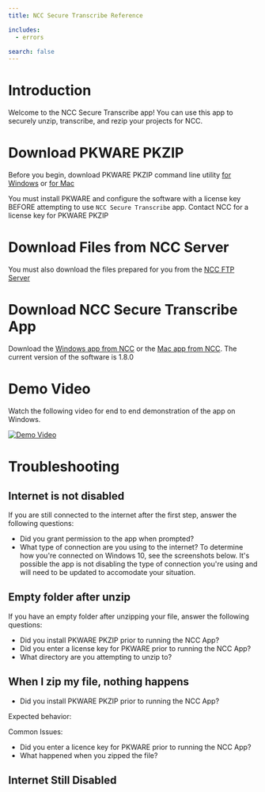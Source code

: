 ```yaml
---
title: NCC Secure Transcribe Reference

includes:
  - errors

search: false
---
```


# Introduction

Welcome to the NCC Secure Transcribe app! You can use this app to
securely unzip, transcribe, and rezip your projects for NCC.

# Download PKWARE PKZIP


Before you begin, download PKWARE PKZIP command line utility [for Windows](https://s3.amazonaws.com/ncc-secure-zip/szc144028w64en.exe) or [for Mac]()

<aside class="notice">
You must install PKWARE and configure the software with a license key BEFORE attempting to use <code>NCC Secure Transcribe</code> app. Contact NCC for a license key for PKWARE PKZIP
</aside>


# Download Files from NCC Server


You must also download the files prepared for you from the [NCC
FTP Server](https://files.nccsite.com/WebInterface/login.html)


# Download NCC Secure Transcribe App


Download the [Windows app from NCC](https://s3.amazonaws.com/ncc-secure-zip/NCC-SECUREZIP+Setup+1.6.0.exe) or the [Mac app from NCC](https://s3.amazonaws.com/ncc-secure-zip/NCC-SECUREZIP-1.3.0.dmg). The current version of the software is 1.8.0


# Demo Video


Watch the following video for end to end demonstration of the app on
Windows.


[![Demo Video](https://s3.amazonaws.com/ncc-secure-zip/ncc-screencap.png)](https://www.youtube.com/watch?v=AkyCN1auJc0&feature=youtu.be "NCC Secure Transcribe App Demo Video")


# Troubleshooting


## Internet is not disabled


If you are still connected to the internet after the first step, answer the following questions:


- Did you grant permission to the app when prompted?
- What type of connection are you using to the internet? To determine
  how you're connected on Windows 10, see the screenshots below. It's
possible the app is not disabling the type of connection you're using
and will need to be updated to accomodate your situation.


## Empty folder after unzip


If you have an empty folder after unzipping your file, answer the
following questions:


- Did you install PKWARE PKZIP prior to running the NCC App?
- Did you enter a license key for PKWARE prior to running the NCC App?
- What directory are you attempting to unzip to? 

 
## When I zip my file, nothing happens



- Did you install PKWARE PKZIP prior to running the NCC App?


Expected behavior: 


Common Issues:


- Did you enter a licence key for PKWARE prior to running the NCC App?
- What happened when you zipped the file?


## Internet Still Disabled





